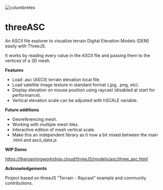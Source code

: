 ![columbretes](https://user-images.githubusercontent.com/63456390/215267062-a8a1fd75-13e5-41c4-95d2-3e3f2cf1f787.png)
# threeASC
An ASCII file explorer to visualize terrain Digital Elevation Models (DEM) easily with ThreeJS.

It works by reading every value in the ASCII file and passing them to the vertices of a 3D mesh.

**Features**

* Load .asc (ASCII) terrain elevation local file.
* Load satellite image texture in standard format (.jpg, .png, etc).
* Display elevation on mouse position using raycast (disabled at start for performance).
* Vertical elevation scale can be adjusted with hSCALE variable.

**Future additions**

* Georeferencing mesh.
* Working with multiple mesh tiles.
* Interactive edition of mesh vertical scale.
* Make this an independent library as it now a bit mixed between the main .html and ascii_data.js

**WIP Demo**

https://theroamingworkshop.cloud/threeJS/models/asc/three_asc.html

**Acknowledgements**

Project based on threeJS "Terrain - Raycast" example and community contributions.
